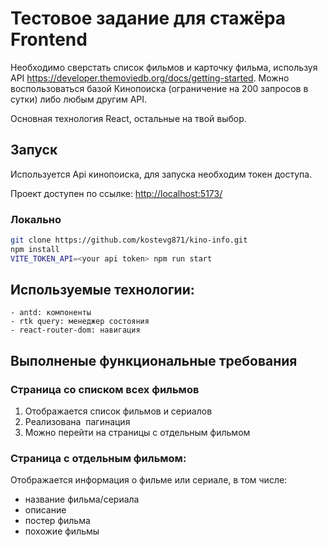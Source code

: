 # Тестовое задание для стажёра Frontend

Необходимо сверстать список фильмов и карточку фильма, используя API https://developer.themoviedb.org/docs/getting-started.
Можно воспользоваться базой Кинопоиска (ограничение на 200 запросов в сутки) либо любым другим API.

Основная технология React, остальные на твой выбор.

## Запуск

Используется Api кинопоиска, для запуска необходим токен доступа. 

Проект доступен по ссылке: <http://localhost:5173/>

### Локально

```bash
git clone https://github.com/kostevg871/kino-info.git
npm install
VITE_TOKEN_API=<your api token> npm run start
```

## Используемые технологии:

    - antd: компоненты
    - rtk query: менеджер состояния
    - react-router-dom: навигация

## Выполненые функциональные требования

### Страница со списком всех фильмов

1. Отображается список фильмов и сериалов
2. Реализована  пагинация
3. Можно перейти на страницы с отдельным фильмом

### Страница с отдельным фильмом:

Отображается информация о фильме или сериале, в том числе:

- название фильма/сериала
- описание
- постер фильма
- похожие фильмы
